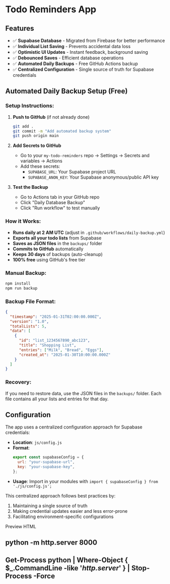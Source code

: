 # Todo Reminders App

## Features

- ✅ **Supabase Database** - Migrated from Firebase for better performance
- ✅ **Individual List Saving** - Prevents accidental data loss
- ✅ **Optimistic UI Updates** - Instant feedback, background saving
- ✅ **Debounced Saves** - Efficient database operations
- ✅ **Automated Daily Backups** - Free GitHub Actions backup
- ✅ **Centralized Configuration** - Single source of truth for Supabase credentials

## Automated Daily Backup Setup (Free)

### Setup Instructions:

1. **Push to GitHub** (if not already done)

   ```bash
   git add .
   git commit -m "Add automated backup system"
   git push origin main
   ```

2. **Add Secrets to GitHub**

   - Go to your `my-todo-reminders` repo → Settings → Secrets and variables → Actions
   - Add these secrets:
     - `SUPABASE_URL`: Your Supabase project URL
     - `SUPABASE_ANON_KEY`: Your Supabase anonymous/public API key

3. **Test the Backup**
   - Go to Actions tab in your GitHub repo
   - Click "Daily Database Backup"
   - Click "Run workflow" to test manually

### How it Works:

- **Runs daily at 2 AM UTC** (adjust in `.github/workflows/daily-backup.yml`)
- **Exports all your todo lists** from Supabase
- **Saves as JSON files** in the `backups/` folder
- **Commits to GitHub** automatically
- **Keeps 30 days** of backups (auto-cleanup)
- **100% free** using GitHub's free tier

### Manual Backup:

```bash
npm install
npm run backup
```

### Backup File Format:

```json
{
  "timestamp": "2025-01-31T02:00:00.000Z",
  "version": "1.0",
  "totalLists": 5,
  "data": [
    {
      "id": "list_1234567890_abc123",
      "title": "Shopping List",
      "entries": ["Milk", "Bread", "Eggs"],
      "created_at": "2025-01-30T10:00:00.000Z"
    }
  ]
}
```

### Recovery:

If you need to restore data, use the JSON files in the `backups/` folder. Each file contains all your lists and entries for that day.

## Configuration

The app uses a centralized configuration approach for Supabase credentials:

- **Location**: `js/config.js`
- **Format**:
  ```javascript
  export const supabaseConfig = {
    url: "your-supabase-url",
    key: "your-supabase-key",
  };
  ```
- **Usage**: Import in your modules with `import { supabaseConfig } from './js/config.js';`

This centralized approach follows best practices by:

1. Maintaining a single source of truth
2. Making credential updates easier and less error-prone
3. Facilitating environment-specific configurations

Preview HTML
##  python -m http.server 8000
##  Get-Process python | Where-Object { $_.CommandLine -like '*http.server*' } | Stop-Process -Force